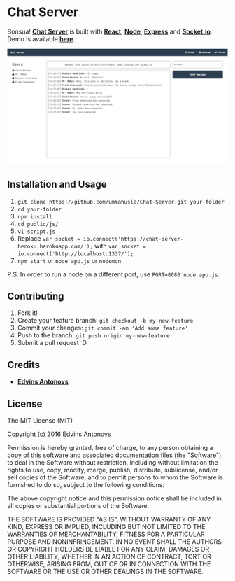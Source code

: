 # Chat Server

Bonsua! [**Chat Server**](https://github.com/ummahusla/Chat-Server/) is built with [**React**](https://facebook.github.io/react/), [**Node**](https://nodejs.org), [**Express**](http://expressjs.com/) and [**Socket.io**](http://socket.io/). Demo is available [**here**](https://chat-server-heroku.herokuapp.com/).

![](screenshot.jpg)

## Installation and Usage

1. `git clone https://github.com/ummahusla/Chat-Server.git your-folder`
2. `cd your-folder`
3. `npm install`
4. `cd public/js/`
5. `vi script.js`
6. Replace `var socket = io.connect('https://chat-server-heroku.herokuapp.com/');` with `var socket = io.connect('http://localhost:1337/');`
7. `npm start` or `node app.js` or `nodemon`

P.S. In order to run a node on a different port, use `PORT=8080 node app.js`.

## Contributing

1. Fork it!
2. Create your feature branch: `git checkout -b my-new-feature`
3. Commit your changes: `git commit -am 'Add some feature'`
4. Push to the branch: `git push origin my-new-feature`
5. Submit a pull request :D

## Credits

* [**Edvins Antonovs**](https://github.com/ummahusla)

## License

The MIT License (MIT)

Copyright (c) 2016 Edvins Antonovs

Permission is hereby granted, free of charge, to any person obtaining a copy
of this software and associated documentation files (the "Software"), to deal
in the Software without restriction, including without limitation the rights
to use, copy, modify, merge, publish, distribute, sublicense, and/or sell
copies of the Software, and to permit persons to whom the Software is
furnished to do so, subject to the following conditions:

The above copyright notice and this permission notice shall be included in all
copies or substantial portions of the Software.

THE SOFTWARE IS PROVIDED "AS IS", WITHOUT WARRANTY OF ANY KIND, EXPRESS OR
IMPLIED, INCLUDING BUT NOT LIMITED TO THE WARRANTIES OF MERCHANTABILITY,
FITNESS FOR A PARTICULAR PURPOSE AND NONINFRINGEMENT. IN NO EVENT SHALL THE
AUTHORS OR COPYRIGHT HOLDERS BE LIABLE FOR ANY CLAIM, DAMAGES OR OTHER
LIABILITY, WHETHER IN AN ACTION OF CONTRACT, TORT OR OTHERWISE, ARISING FROM,
OUT OF OR IN CONNECTION WITH THE SOFTWARE OR THE USE OR OTHER DEALINGS IN THE
SOFTWARE.

